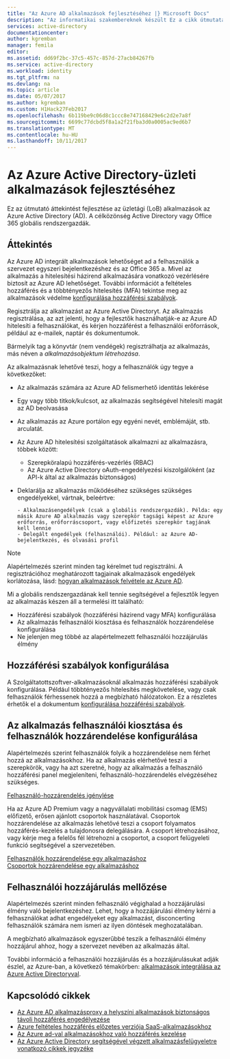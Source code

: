 ```yaml
---
title: "Az Azure AD alkalmazások fejlesztéséhez |} Microsoft Docs"
description: "Az informatikai szakembereknek készült Ez a cikk útmutatást nyújt a Azure-alkalmazások integrálása az Active Directoryval."
services: active-directory
documentationcenter: 
author: kgremban
manager: femila
editor: 
ms.assetid: dd69f2bc-37c5-457c-857d-27acb84267fb
ms.service: active-directory
ms.workload: identity
ms.tgt_pltfrm: na
ms.devlang: na
ms.topic: article
ms.date: 05/07/2017
ms.author: kgremban
ms.custom: H1Hack27Feb2017
ms.openlocfilehash: 6b119be9c06d8c1ccc8e747168429e6c2d2e7a8f
ms.sourcegitcommit: 6699c77dcbd5f8a1a2f21fba3d0a0005ac9ed6b7
ms.translationtype: MT
ms.contentlocale: hu-HU
ms.lasthandoff: 10/11/2017
---
```

# <a name="develop-line-of-business-apps-for-azure-active-directory"></a>Az Azure Active Directory-üzleti alkalmazások fejlesztéséhez
Ez az útmutató áttekintést fejlesztése az üzletági (LoB) alkalmazások az Azure Active Directory (AD). A célközönség Active Directory vagy Office 365 globális rendszergazdák.

## <a name="overview"></a>Áttekintés
Az Azure AD integrált alkalmazások lehetőséget ad a felhasználók a szervezet egyszeri bejelentkezéshez és az Office 365 a. Mivel az alkalmazás a hitelesítési házirend alkalmazására vonatkozó vezérlésére biztosít az Azure AD lehetőséget. További információt a feltételes hozzáférés és a többtényezős hitelesítés (MFA) tekintse meg az alkalmazások védelme [konfigurálása hozzáférési szabályok](active-directory-conditional-access-azuread-connected-apps.md).

Regisztrálja az alkalmazást az Azure Active Directoryt. Az alkalmazás regisztrálása, az azt jelenti, hogy a fejlesztők használhatják-e az Azure AD hitelesíti a felhasználókat, és kérjen hozzáférést a felhasználói erőforrások, például az e-mailek, naptár és dokumentumok.

Bármelyik tag a könyvtár (nem vendégek) regisztrálhatja az alkalmazás, más néven a *alkalmazásobjektum létrehozása*.

Az alkalmazásnak lehetővé teszi, hogy a felhasználók úgy tegye a következőket:

* Az alkalmazás számára az Azure AD felismerhető identitás lekérése
* Egy vagy több titkok/kulcsot, az alkalmazás segítségével hitelesíti magát az AD beolvasása
* Az alkalmazás az Azure portálon egy egyéni nevét, emblémáját, stb. arculatát.
* Az Azure AD hitelesítési szolgáltatások alkalmazni az alkalmazásra, többek között:

  * Szerepköralapú hozzáférés-vezérlés (RBAC)
  * Az Azure Active Directory oAuth-engedélyezési kiszolgálóként (az API-k által az alkalmazás biztonságos)
* Deklarálja az alkalmazás működéséhez szükséges szükséges engedélyekkel, vártnak, beleértve:

      - Alkalmazásengedélyek (csak a globális rendszergazdák). Példa: egy másik Azure AD alkalmazás vagy szerepkör tagsági képest az Azure erőforrás, erőforráscsoport, vagy előfizetés szerepkör tagjának kell lennie
      - Delegált engedélyek (felhasználói). Például: az Azure AD-bejelentkezés, és olvasási profil

> [!NOTE]
> Alapértelmezés szerint minden tag kérelmet tud regisztrálni. A regisztrációhoz meghatározott tagjainak alkalmazások engedélyek korlátozása, lásd: [hogyan alkalmazások felvétele az Azure AD](develop/active-directory-how-applications-are-added.md#who-has-permission-to-add-applications-to-my-azure-ad-instance).
>
>

Mi a globális rendszergazdának kell tennie segítségével a fejlesztők legyen az alkalmazás készen áll a termelési itt található:

* Hozzáférési szabályok (hozzáférési házirend vagy MFA) konfigurálása
* Az alkalmazás felhasználói kiosztása és felhasználók hozzárendelése konfigurálása
* Ne jelenjen meg többé az alapértelmezett felhasználói hozzájárulás élmény

## <a name="configure-access-rules"></a>Hozzáférési szabályok konfigurálása
A Szolgáltatottszoftver-alkalmazásoknál alkalmazás hozzáférési szabályok konfigurálása. Például többtényezős hitelesítés megkövetelése, vagy csak felhasználók férhessenek hozzá a megbízható hálózatokon. Ez a részletes érhetők el a dokumentum [konfigurálása hozzáférési szabályok](active-directory-conditional-access-azuread-connected-apps.md).

## <a name="configure-the-app-to-require-user-assignment-and-assign-users"></a>Az alkalmazás felhasználói kiosztása és felhasználók hozzárendelése konfigurálása
Alapértelmezés szerint felhasználók folyik a hozzárendelése nem férhet hozzá az alkalmazásokhoz. Ha az alkalmazás elérhetővé teszi a szerepkörök, vagy ha azt szeretné, hogy az alkalmazás a felhasználó hozzáférési panel megjeleníteni, felhasználó-hozzárendelés elvégzéséhez szükséges.

[Felhasználó-hozzárendelés igénylése](active-directory-applications-guiding-developers-requiring-user-assignment.md)

Ha az Azure AD Premium vagy a nagyvállalati mobilitási csomag (EMS) előfizető, erősen ajánlott csoportok használatával. Csoportok hozzárendelése az alkalmazás lehetővé teszi a csoport folyamatos hozzáférés-kezelés a tulajdonosra delegálására. A csoport létrehozásához, vagy kérje meg a felelős fél létrehozni a csoportot, a csoport felügyeleti funkció segítségével a szervezetében.

[Felhasználók hozzárendelése egy alkalmazáshoz](active-directory-applications-guiding-developers-assigning-users.md)  
[Csoportok hozzárendelése egy alkalmazáshoz](active-directory-applications-guiding-developers-assigning-groups.md)

## <a name="suppress-user-consent"></a>Felhasználói hozzájárulás mellőzése
Alapértelmezés szerint minden felhasználó végighalad a hozzájárulási élmény való bejelentkezéshez. Lehet, hogy a hozzájárulási élmény kérni a felhasználókat adhat engedélyeket egy alkalmazást, disconcerting felhasználók számára nem ismeri az ilyen döntések meghozatalában.

A megbízható alkalmazások egyszerűbbé teszik a felhasználói élmény hozzájárul ahhoz, hogy a szervezet nevében az alkalmazás által.

További információ a felhasználói hozzájárulás és a hozzájárulásukat adják észlel, az Azure-ban, a következő témakörben: [alkalmazások integrálása az Azure Active Directoryval](active-directory-integrating-applications.md).

## <a name="related-articles"></a>Kapcsolódó cikkek
* [Az Azure AD alkalmazásproxy a helyszíni alkalmazások biztonságos távoli hozzáférés engedélyezése](active-directory-application-proxy-get-started.md)
* [Azure feltételes hozzáférés előzetes verziója SaaS-alkalmazásokhoz](active-directory-conditional-access-azuread-connected-apps.md)
* [Az Azure ad-val alkalmazásokhoz való hozzáférés kezelése](active-directory-managing-access-to-apps.md)
* [Az Azure Active Directory segítségével végzett alkalmazásfelügyeletre vonatkozó cikkek jegyzéke](active-directory-apps-index.md)

